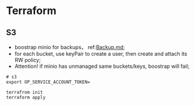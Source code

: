 # Terraform

## S3

- boostrap minio for backups， ref:[Backup.md](https://github.com/soulwhisper/homelab-ops/blob/main/docs/src/deployment/backup.md);
- for each bucket, use keyPair to create a user, then create and attach its RW policy;
- Attention! if minio has unmanaged same buckets/keys, boostrap will fail;

```shell
# s3
export OP_SERVICE_ACCOUNT_TOKEN=

terrafrom init
terraform apply
```
